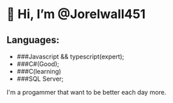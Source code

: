 # 👋 Hi, I’m @Jorelwall451

## Languages: 
  - ###Javascript && typescript(expert);
  - ###C#(Good);
  - ###C(learning)
  - ###SQL Server;

I'm a progammer that want to be better each day more.
